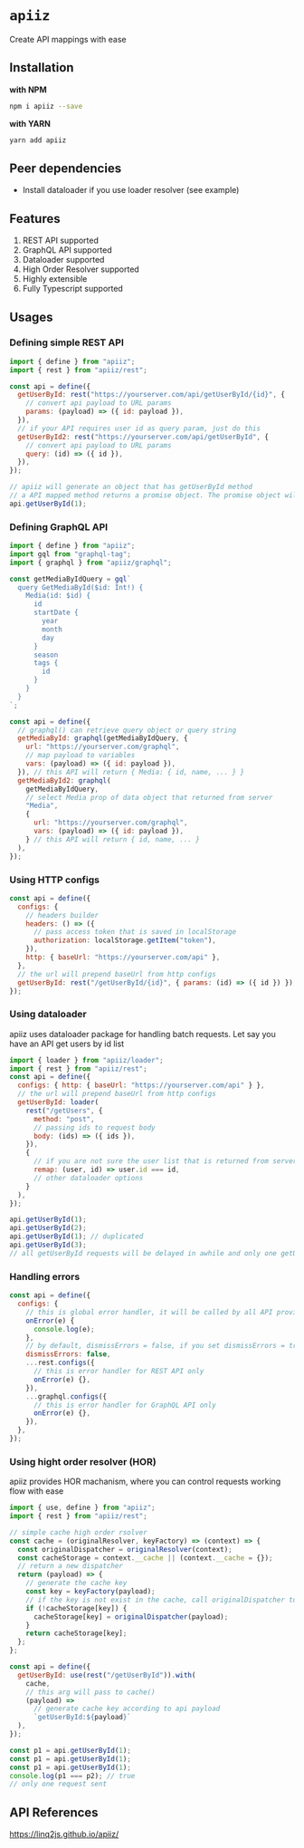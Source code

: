 # `apiiz`

Create API mappings with ease

## Installation

**with NPM**

```bash
npm i apiiz --save
```

**with YARN**

```bash
yarn add apiiz
```

## Peer dependencies

- Install dataloader if you use loader resolver (see example)

## Features

1. REST API supported
1. GraphQL API supported
1. Dataloader supported
1. High Order Resolver supported
1. Highly extensible
1. Fully Typescript supported

## Usages

### Defining simple REST API

```js
import { define } from "apiiz";
import { rest } from "apiiz/rest";

const api = define({
  getUserById: rest("https://yourserver.com/api/getUserById/{id}", {
    // convert api payload to URL params
    params: (payload) => ({ id: payload }),
  }),
  // if your API requires user id as query param, just do this
  getUserById2: rest("https://yourserver.com/api/getUserById", {
    // convert api payload to URL params
    query: (id) => ({ id }),
  }),
});

// apiiz will generate an object that has getUserById method
// a API mapped method returns a promise object. The promise object will resolve when request completed and reject if there is any HTTP error
api.getUserById(1);
```

### Defining GraphQL API

```js
import { define } from "apiiz";
import gql from "graphql-tag";
import { graphql } from "apiiz/graphql";

const getMediaByIdQuery = gql`
  query GetMediaById($id: Int!) {
    Media(id: $id) {
      id
      startDate {
        year
        month
        day
      }
      season
      tags {
        id
      }
    }
  }
`;

const api = define({
  // graphql() can retrieve query object or query string
  getMediaById: graphql(getMediaByIdQuery, {
    url: "https://yourserver.com/graphql",
    // map payload to variables
    vars: (payload) => ({ id: payload }),
  }), // this API will return { Media: { id, name, ... } }
  getMediaById2: graphql(
    getMediaByIdQuery,
    // select Media prop of data object that returned from server
    "Media",
    {
      url: "https://yourserver.com/graphql",
      vars: (payload) => ({ id: payload }),
    } // this API will return { id, name, ... }
  ),
});
```

### Using HTTP configs

```js
const api = define({
  configs: {
    // headers builder
    headers: () => ({
      // pass access token that is saved in localStorage
      authorization: localStorage.getItem("token"),
    }),
    http: { baseUrl: "https://yourserver.com/api" },
  },
  // the url will prepend baseUrl from http configs
  getUserById: rest("/getUserById/{id}", { params: (id) => ({ id }) }),
});
```

### Using dataloader

apiiz uses dataloader package for handling batch requests. Let say you have an API get users by id list

```js
import { loader } from "apiiz/loader";
import { rest } from "apiiz/rest";
const api = define({
  configs: { http: { baseUrl: "https://yourserver.com/api" } },
  // the url will prepend baseUrl from http configs
  getUserById: loader(
    rest("/getUsers", {
      method: "post",
      // passing ids to request body
      body: (ids) => ({ ids }),
    }),
    {
      // if you are not sure the user list that is returned from server has same order with id, use remap() to make it right
      remap: (user, id) => user.id === id,
      // other dataloader options
    }
  ),
});

api.getUserById(1);
api.getUserById(2);
api.getUserById(1); // duplicated
api.getUserById(3);
// all getUserById requests will be delayed in awhile and only one getUsers request sends to server
```

### Handling errors

```js
const api = define({
  configs: {
    // this is global error handler, it will be called by all API providers (rest, graphql)
    onError(e) {
      console.log(e);
    },
    // by default, dismissErrors = false, if you set dismissErrors = true, all errors are dismissed and the API will return the promise that runs forever. The error handlers still recieve errors
    dismissErrors: false,
    ...rest.configs({
      // this is error handler for REST API only
      onError(e) {},
    }),
    ...graphql.configs({
      // this is error handler for GraphQL API only
      onError(e) {},
    }),
  },
});
```

### Using hight order resolver (HOR)

apiiz provides HOR machanism, where you can control requests working flow with ease

```js
import { use, define } from "apiiz";
import { rest } from "apiiz/rest";

// simple cache high order rsolver
const cache = (originalResolver, keyFactory) => (context) => {
  const originalDispatcher = originalResolver(context);
  const cacheStorage = context.__cache || (context.__cache = {});
  // return a new dispatcher
  return (payload) => {
    // generate the cache key
    const key = keyFactory(payload);
    // if the key is not exist in the cache, call originalDispatcher to get result and store the result to the cache
    if (!cacheStorage[key]) {
      cacheStorage[key] = originalDispatcher(payload);
    }
    return cacheStorage[key];
  };
};

const api = define({
  getUserById: use(rest("/getUserById")).with(
    cache,
    // this arg will pass to cache()
    (payload) =>
      // generate cache key according to api payload
      `getUserById:${payload}`
  ),
});

const p1 = api.getUserById(1);
const p1 = api.getUserById(1);
const p1 = api.getUserById(1);
console.log(p1 === p2); // true
// only one request sent
```

## API References

https://linq2js.github.io/apiiz/
